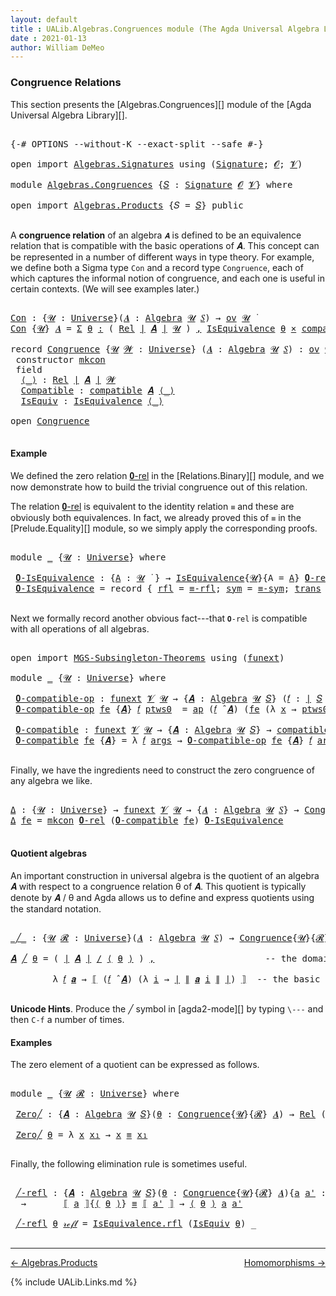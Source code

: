 ```yaml
---
layout: default
title : UALib.Algebras.Congruences module (The Agda Universal Algebra Library)
date : 2021-01-13
author: William DeMeo
---
```


### <a id="congruence-relations">Congruence Relations</a>

This section presents the [Algebras.Congruences][] module of the [Agda Universal Algebra Library][].

<pre class="Agda">

<a id="320" class="Symbol">{-#</a> <a id="324" class="Keyword">OPTIONS</a> <a id="332" class="Pragma">--without-K</a> <a id="344" class="Pragma">--exact-split</a> <a id="358" class="Pragma">--safe</a> <a id="365" class="Symbol">#-}</a>

<a id="370" class="Keyword">open</a> <a id="375" class="Keyword">import</a> <a id="382" href="Algebras.Signatures.html" class="Module">Algebras.Signatures</a> <a id="402" class="Keyword">using</a> <a id="408" class="Symbol">(</a><a id="409" href="Algebras.Signatures.html#1299" class="Function">Signature</a><a id="418" class="Symbol">;</a> <a id="420" href="Prelude.Preliminaries.html#5600" class="Generalizable">𝓞</a><a id="421" class="Symbol">;</a> <a id="423" href="Universes.html#262" class="Generalizable">𝓥</a><a id="424" class="Symbol">)</a>

<a id="427" class="Keyword">module</a> <a id="434" href="Algebras.Congruences.html" class="Module">Algebras.Congruences</a> <a id="455" class="Symbol">{</a><a id="456" href="Algebras.Congruences.html#456" class="Bound">𝑆</a> <a id="458" class="Symbol">:</a> <a id="460" href="Algebras.Signatures.html#1299" class="Function">Signature</a> <a id="470" href="Prelude.Preliminaries.html#5600" class="Generalizable">𝓞</a> <a id="472" href="Universes.html#262" class="Generalizable">𝓥</a><a id="473" class="Symbol">}</a> <a id="475" class="Keyword">where</a>

<a id="482" class="Keyword">open</a> <a id="487" class="Keyword">import</a> <a id="494" href="Algebras.Products.html" class="Module">Algebras.Products</a> <a id="512" class="Symbol">{</a><a id="513" class="Argument">𝑆</a> <a id="515" class="Symbol">=</a> <a id="517" href="Algebras.Congruences.html#456" class="Bound">𝑆</a><a id="518" class="Symbol">}</a> <a id="520" class="Keyword">public</a>

</pre>

A **congruence relation** of an algebra `𝑨` is defined to be an equivalence relation that is compatible with the basic operations of 𝑨.  This concept can be represented in a number of different ways in type theory.  For example, we define both a Sigma type `Con` and a record type `Congruence`, each of which captures the informal notion of congruence, and each one is useful in certain contexts. (We will see examples later.)

<pre class="Agda">

<a id="Con"></a><a id="982" href="Algebras.Congruences.html#982" class="Function">Con</a> <a id="986" class="Symbol">:</a> <a id="988" class="Symbol">{</a><a id="989" href="Algebras.Congruences.html#989" class="Bound">𝓤</a> <a id="991" class="Symbol">:</a> <a id="993" href="Agda.Primitive.html#423" class="Function">Universe</a><a id="1001" class="Symbol">}(</a><a id="1003" href="Algebras.Congruences.html#1003" class="Bound">𝑨</a> <a id="1005" class="Symbol">:</a> <a id="1007" href="Algebras.Algebras.html#694" class="Function">Algebra</a> <a id="1015" href="Algebras.Congruences.html#989" class="Bound">𝓤</a> <a id="1017" href="Algebras.Congruences.html#456" class="Bound">𝑆</a><a id="1018" class="Symbol">)</a> <a id="1020" class="Symbol">→</a> <a id="1022" href="Algebras.Products.html#1999" class="Function">ov</a> <a id="1025" href="Algebras.Congruences.html#989" class="Bound">𝓤</a> <a id="1027" href="Universes.html#403" class="Function Operator">̇</a>
<a id="1029" href="Algebras.Congruences.html#982" class="Function">Con</a> <a id="1033" class="Symbol">{</a><a id="1034" href="Algebras.Congruences.html#1034" class="Bound">𝓤</a><a id="1035" class="Symbol">}</a> <a id="1037" href="Algebras.Congruences.html#1037" class="Bound">𝑨</a> <a id="1039" class="Symbol">=</a> <a id="1041" href="MGS-MLTT.html#3074" class="Function">Σ</a> <a id="1043" href="Algebras.Congruences.html#1043" class="Bound">θ</a> <a id="1045" href="MGS-MLTT.html#3074" class="Function">꞉</a> <a id="1047" class="Symbol">(</a> <a id="1049" href="Relations.Binary.html#1718" class="Function">Rel</a> <a id="1053" href="Prelude.Preliminaries.html#13569" class="Function Operator">∣</a> <a id="1055" href="Algebras.Congruences.html#1037" class="Bound">𝑨</a> <a id="1057" href="Prelude.Preliminaries.html#13569" class="Function Operator">∣</a> <a id="1059" href="Algebras.Congruences.html#1034" class="Bound">𝓤</a> <a id="1061" class="Symbol">)</a> <a id="1063" href="MGS-MLTT.html#3074" class="Function">,</a> <a id="1065" href="Relations.Quotients.html#1912" class="Record">IsEquivalence</a> <a id="1079" href="Algebras.Congruences.html#1043" class="Bound">θ</a> <a id="1081" href="MGS-MLTT.html#3515" class="Function Operator">×</a> <a id="1083" href="Algebras.Algebras.html#5566" class="Function">compatible</a> <a id="1094" href="Algebras.Congruences.html#1037" class="Bound">𝑨</a> <a id="1096" href="Algebras.Congruences.html#1043" class="Bound">θ</a>

<a id="1099" class="Keyword">record</a> <a id="Congruence"></a><a id="1106" href="Algebras.Congruences.html#1106" class="Record">Congruence</a> <a id="1117" class="Symbol">{</a><a id="1118" href="Algebras.Congruences.html#1118" class="Bound">𝓤</a> <a id="1120" href="Algebras.Congruences.html#1120" class="Bound">𝓦</a> <a id="1122" class="Symbol">:</a> <a id="1124" href="Agda.Primitive.html#423" class="Function">Universe</a><a id="1132" class="Symbol">}</a> <a id="1134" class="Symbol">(</a><a id="1135" href="Algebras.Congruences.html#1135" class="Bound">𝑨</a> <a id="1137" class="Symbol">:</a> <a id="1139" href="Algebras.Algebras.html#694" class="Function">Algebra</a> <a id="1147" href="Algebras.Congruences.html#1118" class="Bound">𝓤</a> <a id="1149" href="Algebras.Congruences.html#456" class="Bound">𝑆</a><a id="1150" class="Symbol">)</a> <a id="1152" class="Symbol">:</a> <a id="1154" href="Algebras.Products.html#1999" class="Function">ov</a> <a id="1157" href="Algebras.Congruences.html#1120" class="Bound">𝓦</a> <a id="1159" href="Agda.Primitive.html#636" class="Function Operator">⊔</a> <a id="1161" href="Algebras.Congruences.html#1118" class="Bound">𝓤</a> <a id="1163" href="Universes.html#403" class="Function Operator">̇</a>  <a id="1166" class="Keyword">where</a>
 <a id="1173" class="Keyword">constructor</a> <a id="mkcon"></a><a id="1185" href="Algebras.Congruences.html#1185" class="InductiveConstructor">mkcon</a>
 <a id="1192" class="Keyword">field</a>
  <a id="Congruence.⟨_⟩"></a><a id="1200" href="Algebras.Congruences.html#1200" class="Field Operator">⟨_⟩</a> <a id="1204" class="Symbol">:</a> <a id="1206" href="Relations.Binary.html#1718" class="Function">Rel</a> <a id="1210" href="Prelude.Preliminaries.html#13569" class="Function Operator">∣</a> <a id="1212" href="Algebras.Congruences.html#1135" class="Bound">𝑨</a> <a id="1214" href="Prelude.Preliminaries.html#13569" class="Function Operator">∣</a> <a id="1216" href="Algebras.Congruences.html#1120" class="Bound">𝓦</a>
  <a id="Congruence.Compatible"></a><a id="1220" href="Algebras.Congruences.html#1220" class="Field">Compatible</a> <a id="1231" class="Symbol">:</a> <a id="1233" href="Algebras.Algebras.html#5566" class="Function">compatible</a> <a id="1244" href="Algebras.Congruences.html#1135" class="Bound">𝑨</a> <a id="1246" href="Algebras.Congruences.html#1200" class="Field Operator">⟨_⟩</a>
  <a id="Congruence.IsEquiv"></a><a id="1252" href="Algebras.Congruences.html#1252" class="Field">IsEquiv</a> <a id="1260" class="Symbol">:</a> <a id="1262" href="Relations.Quotients.html#1912" class="Record">IsEquivalence</a> <a id="1276" href="Algebras.Congruences.html#1200" class="Field Operator">⟨_⟩</a>

<a id="1281" class="Keyword">open</a> <a id="1286" href="Algebras.Congruences.html#1106" class="Module">Congruence</a>

</pre>



#### <a id="example">Example</a>

We defined the zero relation <a href="https://ualib.gitlab.io/Relations.Binary.html#1993">𝟎-rel</a> in the [Relations.Binary][] module, and we now demonstrate how to build the trivial congruence out of this relation.

The relation <a href="https://ualib.gitlab.io/Relations.Binary.html#1993">𝟎-rel</a> is equivalent to the identity relation `≡` and these are obviously both equivalences. In fact, we already proved this of `≡` in the [Prelude.Equality][] module, so we simply apply the corresponding proofs.

<pre class="Agda">

<a id="1869" class="Keyword">module</a> <a id="1876" href="Algebras.Congruences.html#1876" class="Module">_</a> <a id="1878" class="Symbol">{</a><a id="1879" href="Algebras.Congruences.html#1879" class="Bound">𝓤</a> <a id="1881" class="Symbol">:</a> <a id="1883" href="Agda.Primitive.html#423" class="Function">Universe</a><a id="1891" class="Symbol">}</a> <a id="1893" class="Keyword">where</a>

 <a id="1901" href="Algebras.Congruences.html#1901" class="Function">𝟎-IsEquivalence</a> <a id="1917" class="Symbol">:</a> <a id="1919" class="Symbol">{</a><a id="1920" href="Algebras.Congruences.html#1920" class="Bound">A</a> <a id="1922" class="Symbol">:</a> <a id="1924" href="Algebras.Congruences.html#1879" class="Bound">𝓤</a> <a id="1926" href="Universes.html#403" class="Function Operator">̇</a> <a id="1928" class="Symbol">}</a> <a id="1930" class="Symbol">→</a> <a id="1932" href="Relations.Quotients.html#1912" class="Record">IsEquivalence</a><a id="1945" class="Symbol">{</a><a id="1946" href="Algebras.Congruences.html#1879" class="Bound">𝓤</a><a id="1947" class="Symbol">}{</a><a id="1949" class="Argument">A</a> <a id="1951" class="Symbol">=</a> <a id="1953" href="Algebras.Congruences.html#1920" class="Bound">A</a><a id="1954" class="Symbol">}</a> <a id="1956" href="Relations.Binary.html#2247" class="Function">𝟎-rel</a>
 <a id="1963" href="Algebras.Congruences.html#1901" class="Function">𝟎-IsEquivalence</a> <a id="1979" class="Symbol">=</a> <a id="1981" class="Keyword">record</a> <a id="1988" class="Symbol">{</a> <a id="1990" href="Relations.Quotients.html#1980" class="Field">rfl</a> <a id="1994" class="Symbol">=</a> <a id="1996" href="Prelude.Equality.html#1704" class="Function">≡-rfl</a><a id="2001" class="Symbol">;</a> <a id="2003" href="Relations.Quotients.html#2005" class="Field">sym</a> <a id="2007" class="Symbol">=</a> <a id="2009" href="Prelude.Equality.html#1746" class="Function">≡-sym</a><a id="2014" class="Symbol">;</a> <a id="2016" href="Relations.Quotients.html#2030" class="Field">trans</a> <a id="2022" class="Symbol">=</a> <a id="2024" href="Prelude.Equality.html#1805" class="Function">≡-trans</a> <a id="2032" class="Symbol">}</a>

</pre>

Next we formally record another obvious fact---that `𝟎-rel` is compatible with all operations of all algebras.

<pre class="Agda">

<a id="2173" class="Keyword">open</a> <a id="2178" class="Keyword">import</a> <a id="2185" href="MGS-Subsingleton-Theorems.html" class="Module">MGS-Subsingleton-Theorems</a> <a id="2211" class="Keyword">using</a> <a id="2217" class="Symbol">(</a><a id="2218" href="MGS-FunExt-from-Univalence.html#393" class="Function">funext</a><a id="2224" class="Symbol">)</a>

<a id="2227" class="Keyword">module</a> <a id="2234" href="Algebras.Congruences.html#2234" class="Module">_</a> <a id="2236" class="Symbol">{</a><a id="2237" href="Algebras.Congruences.html#2237" class="Bound">𝓤</a> <a id="2239" class="Symbol">:</a> <a id="2241" href="Agda.Primitive.html#423" class="Function">Universe</a><a id="2249" class="Symbol">}</a> <a id="2251" class="Keyword">where</a>

 <a id="2259" href="Algebras.Congruences.html#2259" class="Function">𝟎-compatible-op</a> <a id="2275" class="Symbol">:</a> <a id="2277" href="MGS-FunExt-from-Univalence.html#393" class="Function">funext</a> <a id="2284" href="Algebras.Congruences.html#472" class="Bound">𝓥</a> <a id="2286" href="Algebras.Congruences.html#2237" class="Bound">𝓤</a> <a id="2288" class="Symbol">→</a> <a id="2290" class="Symbol">{</a><a id="2291" href="Algebras.Congruences.html#2291" class="Bound">𝑨</a> <a id="2293" class="Symbol">:</a> <a id="2295" href="Algebras.Algebras.html#694" class="Function">Algebra</a> <a id="2303" href="Algebras.Congruences.html#2237" class="Bound">𝓤</a> <a id="2305" href="Algebras.Congruences.html#456" class="Bound">𝑆</a><a id="2306" class="Symbol">}</a> <a id="2308" class="Symbol">(</a><a id="2309" href="Algebras.Congruences.html#2309" class="Bound">𝑓</a> <a id="2311" class="Symbol">:</a> <a id="2313" href="Prelude.Preliminaries.html#13569" class="Function Operator">∣</a> <a id="2315" href="Algebras.Congruences.html#456" class="Bound">𝑆</a> <a id="2317" href="Prelude.Preliminaries.html#13569" class="Function Operator">∣</a><a id="2318" class="Symbol">)</a> <a id="2320" class="Symbol">→</a> <a id="2322" href="Relations.Binary.html#4063" class="Function">compatible-fun</a> <a id="2337" class="Symbol">(</a><a id="2338" href="Algebras.Congruences.html#2309" class="Bound">𝑓</a> <a id="2340" href="Algebras.Algebras.html#2844" class="Function Operator">̂</a> <a id="2342" href="Algebras.Congruences.html#2291" class="Bound">𝑨</a><a id="2343" class="Symbol">)</a> <a id="2345" href="Relations.Binary.html#2247" class="Function">𝟎-rel</a>
 <a id="2352" href="Algebras.Congruences.html#2259" class="Function">𝟎-compatible-op</a> <a id="2368" href="Algebras.Congruences.html#2368" class="Bound">fe</a> <a id="2371" class="Symbol">{</a><a id="2372" href="Algebras.Congruences.html#2372" class="Bound">𝑨</a><a id="2373" class="Symbol">}</a> <a id="2375" href="Algebras.Congruences.html#2375" class="Bound">𝑓</a> <a id="2377" href="Algebras.Congruences.html#2377" class="Bound">ptws0</a>  <a id="2384" class="Symbol">=</a> <a id="2386" href="MGS-MLTT.html#6613" class="Function">ap</a> <a id="2389" class="Symbol">(</a><a id="2390" href="Algebras.Congruences.html#2375" class="Bound">𝑓</a> <a id="2392" href="Algebras.Algebras.html#2844" class="Function Operator">̂</a> <a id="2394" href="Algebras.Congruences.html#2372" class="Bound">𝑨</a><a id="2395" class="Symbol">)</a> <a id="2397" class="Symbol">(</a><a id="2398" href="Algebras.Congruences.html#2368" class="Bound">fe</a> <a id="2401" class="Symbol">(λ</a> <a id="2404" href="Algebras.Congruences.html#2404" class="Bound">x</a> <a id="2406" class="Symbol">→</a> <a id="2408" href="Algebras.Congruences.html#2377" class="Bound">ptws0</a> <a id="2414" href="Algebras.Congruences.html#2404" class="Bound">x</a><a id="2415" class="Symbol">))</a>

 <a id="2420" href="Algebras.Congruences.html#2420" class="Function">𝟎-compatible</a> <a id="2433" class="Symbol">:</a> <a id="2435" href="MGS-FunExt-from-Univalence.html#393" class="Function">funext</a> <a id="2442" href="Algebras.Congruences.html#472" class="Bound">𝓥</a> <a id="2444" href="Algebras.Congruences.html#2237" class="Bound">𝓤</a> <a id="2446" class="Symbol">→</a> <a id="2448" class="Symbol">{</a><a id="2449" href="Algebras.Congruences.html#2449" class="Bound">𝑨</a> <a id="2451" class="Symbol">:</a> <a id="2453" href="Algebras.Algebras.html#694" class="Function">Algebra</a> <a id="2461" href="Algebras.Congruences.html#2237" class="Bound">𝓤</a> <a id="2463" href="Algebras.Congruences.html#456" class="Bound">𝑆</a><a id="2464" class="Symbol">}</a> <a id="2466" class="Symbol">→</a> <a id="2468" href="Algebras.Algebras.html#5566" class="Function">compatible</a> <a id="2479" href="Algebras.Congruences.html#2449" class="Bound">𝑨</a> <a id="2481" href="Relations.Binary.html#2247" class="Function">𝟎-rel</a>
 <a id="2488" href="Algebras.Congruences.html#2420" class="Function">𝟎-compatible</a> <a id="2501" href="Algebras.Congruences.html#2501" class="Bound">fe</a> <a id="2504" class="Symbol">{</a><a id="2505" href="Algebras.Congruences.html#2505" class="Bound">𝑨</a><a id="2506" class="Symbol">}</a> <a id="2508" class="Symbol">=</a> <a id="2510" class="Symbol">λ</a> <a id="2512" href="Algebras.Congruences.html#2512" class="Bound">𝑓</a> <a id="2514" href="Algebras.Congruences.html#2514" class="Bound">args</a> <a id="2519" class="Symbol">→</a> <a id="2521" href="Algebras.Congruences.html#2259" class="Function">𝟎-compatible-op</a> <a id="2537" href="Algebras.Congruences.html#2501" class="Bound">fe</a> <a id="2540" class="Symbol">{</a><a id="2541" href="Algebras.Congruences.html#2505" class="Bound">𝑨</a><a id="2542" class="Symbol">}</a> <a id="2544" href="Algebras.Congruences.html#2512" class="Bound">𝑓</a> <a id="2546" href="Algebras.Congruences.html#2514" class="Bound">args</a>

</pre>

Finally, we have the ingredients need to construct the zero congruence of any algebra we like.

<pre class="Agda">

<a id="Δ"></a><a id="2674" href="Algebras.Congruences.html#2674" class="Function">Δ</a> <a id="2676" class="Symbol">:</a> <a id="2678" class="Symbol">{</a><a id="2679" href="Algebras.Congruences.html#2679" class="Bound">𝓤</a> <a id="2681" class="Symbol">:</a> <a id="2683" href="Agda.Primitive.html#423" class="Function">Universe</a><a id="2691" class="Symbol">}</a> <a id="2693" class="Symbol">→</a> <a id="2695" href="MGS-FunExt-from-Univalence.html#393" class="Function">funext</a> <a id="2702" href="Algebras.Congruences.html#472" class="Bound">𝓥</a> <a id="2704" href="Algebras.Congruences.html#2679" class="Bound">𝓤</a> <a id="2706" class="Symbol">→</a> <a id="2708" class="Symbol">{</a><a id="2709" href="Algebras.Congruences.html#2709" class="Bound">𝑨</a> <a id="2711" class="Symbol">:</a> <a id="2713" href="Algebras.Algebras.html#694" class="Function">Algebra</a> <a id="2721" href="Algebras.Congruences.html#2679" class="Bound">𝓤</a> <a id="2723" href="Algebras.Congruences.html#456" class="Bound">𝑆</a><a id="2724" class="Symbol">}</a> <a id="2726" class="Symbol">→</a> <a id="2728" href="Algebras.Congruences.html#1106" class="Record">Congruence</a> <a id="2739" href="Algebras.Congruences.html#2709" class="Bound">𝑨</a>
<a id="2741" href="Algebras.Congruences.html#2674" class="Function">Δ</a> <a id="2743" href="Algebras.Congruences.html#2743" class="Bound">fe</a> <a id="2746" class="Symbol">=</a> <a id="2748" href="Algebras.Congruences.html#1185" class="InductiveConstructor">mkcon</a> <a id="2754" href="Relations.Binary.html#2247" class="Function">𝟎-rel</a> <a id="2760" class="Symbol">(</a><a id="2761" href="Algebras.Congruences.html#2420" class="Function">𝟎-compatible</a> <a id="2774" href="Algebras.Congruences.html#2743" class="Bound">fe</a><a id="2776" class="Symbol">)</a> <a id="2778" href="Algebras.Congruences.html#1901" class="Function">𝟎-IsEquivalence</a>

</pre>




#### <a id="quotient-algebras">Quotient algebras</a>

An important construction in universal algebra is the quotient of an algebra 𝑨 with respect to a congruence relation θ of 𝑨.  This quotient is typically denote by 𝑨 / θ and Agda allows us to define and express quotients using the standard notation.

<pre class="Agda">

<a id="_╱_"></a><a id="3128" href="Algebras.Congruences.html#3128" class="Function Operator">_╱_</a> <a id="3132" class="Symbol">:</a> <a id="3134" class="Symbol">{</a><a id="3135" href="Algebras.Congruences.html#3135" class="Bound">𝓤</a> <a id="3137" href="Algebras.Congruences.html#3137" class="Bound">𝓡</a> <a id="3139" class="Symbol">:</a> <a id="3141" href="Agda.Primitive.html#423" class="Function">Universe</a><a id="3149" class="Symbol">}(</a><a id="3151" href="Algebras.Congruences.html#3151" class="Bound">𝑨</a> <a id="3153" class="Symbol">:</a> <a id="3155" href="Algebras.Algebras.html#694" class="Function">Algebra</a> <a id="3163" href="Algebras.Congruences.html#3135" class="Bound">𝓤</a> <a id="3165" href="Algebras.Congruences.html#456" class="Bound">𝑆</a><a id="3166" class="Symbol">)</a> <a id="3168" class="Symbol">→</a> <a id="3170" href="Algebras.Congruences.html#1106" class="Record">Congruence</a><a id="3180" class="Symbol">{</a><a id="3181" href="Algebras.Congruences.html#3135" class="Bound">𝓤</a><a id="3182" class="Symbol">}{</a><a id="3184" href="Algebras.Congruences.html#3137" class="Bound">𝓡</a><a id="3185" class="Symbol">}</a> <a id="3187" href="Algebras.Congruences.html#3151" class="Bound">𝑨</a> <a id="3189" class="Symbol">→</a> <a id="3191" href="Algebras.Algebras.html#694" class="Function">Algebra</a> <a id="3199" class="Symbol">(</a><a id="3200" href="Algebras.Congruences.html#3135" class="Bound">𝓤</a> <a id="3202" href="Agda.Primitive.html#636" class="Function Operator">⊔</a> <a id="3204" href="Algebras.Congruences.html#3137" class="Bound">𝓡</a> <a id="3206" href="Agda.Primitive.html#606" class="Function Operator">⁺</a><a id="3207" class="Symbol">)</a> <a id="3209" href="Algebras.Congruences.html#456" class="Bound">𝑆</a>

<a id="3212" href="Algebras.Congruences.html#3212" class="Bound">𝑨</a> <a id="3214" href="Algebras.Congruences.html#3128" class="Function Operator">╱</a> <a id="3216" href="Algebras.Congruences.html#3216" class="Bound">θ</a> <a id="3218" class="Symbol">=</a> <a id="3220" class="Symbol">(</a> <a id="3222" href="Prelude.Preliminaries.html#13569" class="Function Operator">∣</a> <a id="3224" href="Algebras.Congruences.html#3212" class="Bound">𝑨</a> <a id="3226" href="Prelude.Preliminaries.html#13569" class="Function Operator">∣</a> <a id="3228" href="Relations.Quotients.html#3649" class="Function Operator">/</a> <a id="3230" href="Algebras.Congruences.html#1200" class="Field Operator">⟨</a> <a id="3232" href="Algebras.Congruences.html#3216" class="Bound">θ</a> <a id="3234" href="Algebras.Congruences.html#1200" class="Field Operator">⟩</a> <a id="3236" class="Symbol">)</a> <a id="3238" href="Prelude.Preliminaries.html#14564" class="InductiveConstructor Operator">,</a>                     <a id="3260" class="Comment">-- the domain of the quotient algebra</a>

        <a id="3307" class="Symbol">λ</a> <a id="3309" href="Algebras.Congruences.html#3309" class="Bound">𝑓</a> <a id="3311" href="Algebras.Congruences.html#3311" class="Bound">𝒂</a> <a id="3313" class="Symbol">→</a> <a id="3315" href="Relations.Quotients.html#3861" class="Function Operator">⟦</a> <a id="3317" class="Symbol">(</a><a id="3318" href="Algebras.Congruences.html#3309" class="Bound">𝑓</a> <a id="3320" href="Algebras.Algebras.html#2844" class="Function Operator">̂</a> <a id="3322" href="Algebras.Congruences.html#3212" class="Bound">𝑨</a><a id="3323" class="Symbol">)</a> <a id="3325" class="Symbol">(λ</a> <a id="3328" href="Algebras.Congruences.html#3328" class="Bound">i</a> <a id="3330" class="Symbol">→</a> <a id="3332" href="Prelude.Preliminaries.html#13569" class="Function Operator">∣</a> <a id="3334" href="Prelude.Preliminaries.html#13647" class="Function Operator">∥</a> <a id="3336" href="Algebras.Congruences.html#3311" class="Bound">𝒂</a> <a id="3338" href="Algebras.Congruences.html#3328" class="Bound">i</a> <a id="3340" href="Prelude.Preliminaries.html#13647" class="Function Operator">∥</a> <a id="3342" href="Prelude.Preliminaries.html#13569" class="Function Operator">∣</a><a id="3343" class="Symbol">)</a> <a id="3345" href="Relations.Quotients.html#3861" class="Function Operator">⟧</a>  <a id="3348" class="Comment">-- the basic operations of the quotient algebra</a>

</pre>

**Unicode Hints**. Produce the ╱ symbol in [agda2-mode][] by typing `\---` and then `C-f` a number of times.

#### <a id="examples">Examples</a>

The zero element of a quotient can be expressed as follows.

<pre class="Agda">

<a id="3630" class="Keyword">module</a> <a id="3637" href="Algebras.Congruences.html#3637" class="Module">_</a> <a id="3639" class="Symbol">{</a><a id="3640" href="Algebras.Congruences.html#3640" class="Bound">𝓤</a> <a id="3642" href="Algebras.Congruences.html#3642" class="Bound">𝓡</a> <a id="3644" class="Symbol">:</a> <a id="3646" href="Agda.Primitive.html#423" class="Function">Universe</a><a id="3654" class="Symbol">}</a> <a id="3656" class="Keyword">where</a>

 <a id="3664" href="Algebras.Congruences.html#3664" class="Function">Zero╱</a> <a id="3670" class="Symbol">:</a> <a id="3672" class="Symbol">{</a><a id="3673" href="Algebras.Congruences.html#3673" class="Bound">𝑨</a> <a id="3675" class="Symbol">:</a> <a id="3677" href="Algebras.Algebras.html#694" class="Function">Algebra</a> <a id="3685" href="Algebras.Congruences.html#3640" class="Bound">𝓤</a> <a id="3687" href="Algebras.Congruences.html#456" class="Bound">𝑆</a><a id="3688" class="Symbol">}(</a><a id="3690" href="Algebras.Congruences.html#3690" class="Bound">θ</a> <a id="3692" class="Symbol">:</a> <a id="3694" href="Algebras.Congruences.html#1106" class="Record">Congruence</a><a id="3704" class="Symbol">{</a><a id="3705" href="Algebras.Congruences.html#3640" class="Bound">𝓤</a><a id="3706" class="Symbol">}{</a><a id="3708" href="Algebras.Congruences.html#3642" class="Bound">𝓡</a><a id="3709" class="Symbol">}</a> <a id="3711" href="Algebras.Congruences.html#3673" class="Bound">𝑨</a><a id="3712" class="Symbol">)</a> <a id="3714" class="Symbol">→</a> <a id="3716" href="Relations.Binary.html#1718" class="Function">Rel</a> <a id="3720" class="Symbol">(</a><a id="3721" href="Prelude.Preliminaries.html#13569" class="Function Operator">∣</a> <a id="3723" href="Algebras.Congruences.html#3673" class="Bound">𝑨</a> <a id="3725" href="Prelude.Preliminaries.html#13569" class="Function Operator">∣</a> <a id="3727" href="Relations.Quotients.html#3649" class="Function Operator">/</a> <a id="3729" href="Algebras.Congruences.html#1200" class="Field Operator">⟨</a> <a id="3731" href="Algebras.Congruences.html#3690" class="Bound">θ</a> <a id="3733" href="Algebras.Congruences.html#1200" class="Field Operator">⟩</a><a id="3734" class="Symbol">)(</a><a id="3736" href="Algebras.Congruences.html#3640" class="Bound">𝓤</a> <a id="3738" href="Agda.Primitive.html#636" class="Function Operator">⊔</a> <a id="3740" href="Algebras.Congruences.html#3642" class="Bound">𝓡</a> <a id="3742" href="Agda.Primitive.html#606" class="Function Operator">⁺</a><a id="3743" class="Symbol">)</a>

 <a id="3747" href="Algebras.Congruences.html#3664" class="Function">Zero╱</a> <a id="3753" href="Algebras.Congruences.html#3753" class="Bound">θ</a> <a id="3755" class="Symbol">=</a> <a id="3757" class="Symbol">λ</a> <a id="3759" href="Algebras.Congruences.html#3759" class="Bound">x</a> <a id="3761" href="Algebras.Congruences.html#3761" class="Bound">x₁</a> <a id="3764" class="Symbol">→</a> <a id="3766" href="Algebras.Congruences.html#3759" class="Bound">x</a> <a id="3768" href="Prelude.Inverses.html#620" class="Datatype Operator">≡</a> <a id="3770" href="Algebras.Congruences.html#3761" class="Bound">x₁</a>

</pre>

Finally, the following elimination rule is sometimes useful.

<pre class="Agda">

 <a id="3863" href="Algebras.Congruences.html#3863" class="Function">╱-refl</a> <a id="3870" class="Symbol">:</a> <a id="3872" class="Symbol">{</a><a id="3873" href="Algebras.Congruences.html#3873" class="Bound">𝑨</a> <a id="3875" class="Symbol">:</a> <a id="3877" href="Algebras.Algebras.html#694" class="Function">Algebra</a> <a id="3885" href="Algebras.Congruences.html#3640" class="Bound">𝓤</a> <a id="3887" href="Algebras.Congruences.html#456" class="Bound">𝑆</a><a id="3888" class="Symbol">}(</a><a id="3890" href="Algebras.Congruences.html#3890" class="Bound">θ</a> <a id="3892" class="Symbol">:</a> <a id="3894" href="Algebras.Congruences.html#1106" class="Record">Congruence</a><a id="3904" class="Symbol">{</a><a id="3905" href="Algebras.Congruences.html#3640" class="Bound">𝓤</a><a id="3906" class="Symbol">}{</a><a id="3908" href="Algebras.Congruences.html#3642" class="Bound">𝓡</a><a id="3909" class="Symbol">}</a> <a id="3911" href="Algebras.Congruences.html#3873" class="Bound">𝑨</a><a id="3912" class="Symbol">){</a><a id="3914" href="Algebras.Congruences.html#3914" class="Bound">a</a> <a id="3916" href="Algebras.Congruences.html#3916" class="Bound">a&#39;</a> <a id="3919" class="Symbol">:</a> <a id="3921" href="Prelude.Preliminaries.html#13569" class="Function Operator">∣</a> <a id="3923" href="Algebras.Congruences.html#3873" class="Bound">𝑨</a> <a id="3925" href="Prelude.Preliminaries.html#13569" class="Function Operator">∣</a><a id="3926" class="Symbol">}</a>
  <a id="3930" class="Symbol">→</a>       <a id="3938" href="Relations.Quotients.html#3861" class="Function Operator">⟦</a> <a id="3940" href="Algebras.Congruences.html#3914" class="Bound">a</a> <a id="3942" href="Relations.Quotients.html#3861" class="Function Operator">⟧</a><a id="3943" class="Symbol">{</a><a id="3944" href="Algebras.Congruences.html#1200" class="Field Operator">⟨</a> <a id="3946" href="Algebras.Congruences.html#3890" class="Bound">θ</a> <a id="3948" href="Algebras.Congruences.html#1200" class="Field Operator">⟩</a><a id="3949" class="Symbol">}</a> <a id="3951" href="Prelude.Inverses.html#620" class="Datatype Operator">≡</a> <a id="3953" href="Relations.Quotients.html#3861" class="Function Operator">⟦</a> <a id="3955" href="Algebras.Congruences.html#3916" class="Bound">a&#39;</a> <a id="3958" href="Relations.Quotients.html#3861" class="Function Operator">⟧</a> <a id="3960" class="Symbol">→</a> <a id="3962" href="Algebras.Congruences.html#1200" class="Field Operator">⟨</a> <a id="3964" href="Algebras.Congruences.html#3890" class="Bound">θ</a> <a id="3966" href="Algebras.Congruences.html#1200" class="Field Operator">⟩</a> <a id="3968" href="Algebras.Congruences.html#3914" class="Bound">a</a> <a id="3970" href="Algebras.Congruences.html#3916" class="Bound">a&#39;</a>

 <a id="3975" href="Algebras.Congruences.html#3863" class="Function">╱-refl</a> <a id="3982" href="Algebras.Congruences.html#3982" class="Bound">θ</a> <a id="3984" href="Prelude.Inverses.html#634" class="InductiveConstructor">𝓇ℯ𝒻𝓁</a> <a id="3989" class="Symbol">=</a> <a id="3991" href="Relations.Quotients.html#1980" class="Field">IsEquivalence.rfl</a> <a id="4009" class="Symbol">(</a><a id="4010" href="Algebras.Congruences.html#1252" class="Field">IsEquiv</a> <a id="4018" href="Algebras.Congruences.html#3982" class="Bound">θ</a><a id="4019" class="Symbol">)</a> <a id="4021" class="Symbol">_</a>

</pre>

--------------------------------------

[← Algebras.Products](Algebras.Products.html)
<span style="float:right;">[Homomorphisms →](Homomorphisms.html)</span>

{% include UALib.Links.md %}

